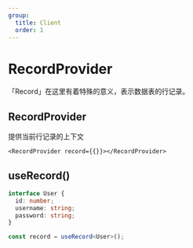 ```yaml
---
group:
  title: Client
  order: 1
---
```


# RecordProvider

「Record」在这里有着特殊的意义，表示数据表的行记录。

## RecordProvider

提供当前行记录的上下文

```tsx | pure
<RecordProvider record={{}}></RecordProvider>
```

## useRecord()

```ts
interface User {
  id: number;
  username: string;
  password: string;
}

const record = useRecord<User>();
```
